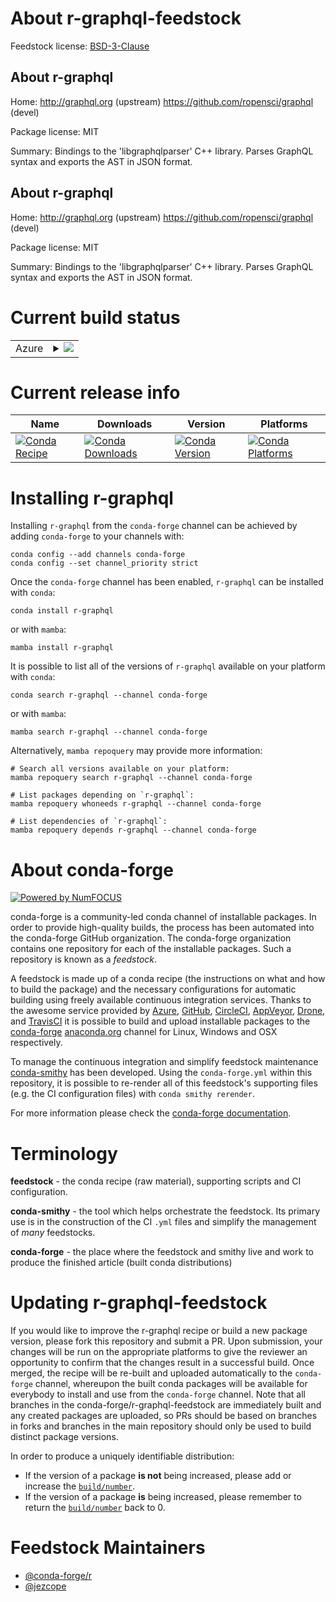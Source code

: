 About r-graphql-feedstock
=========================

Feedstock license: [BSD-3-Clause](https://github.com/conda-forge/r-graphql-feedstock/blob/main/LICENSE.txt)


About r-graphql
---------------

Home: http://graphql.org (upstream) https://github.com/ropensci/graphql (devel)

Package license: MIT

Summary: Bindings to the 'libgraphqlparser' C++ library. Parses GraphQL syntax and exports the AST in JSON format.

About r-graphql
---------------

Home: http://graphql.org (upstream) https://github.com/ropensci/graphql (devel)

Package license: MIT

Summary: Bindings to the 'libgraphqlparser' C++ library. Parses GraphQL syntax and exports the AST in JSON format.

Current build status
====================


<table>
    
  <tr>
    <td>Azure</td>
    <td>
      <details>
        <summary>
          <a href="https://dev.azure.com/conda-forge/feedstock-builds/_build/latest?definitionId=9886&branchName=main">
            <img src="https://dev.azure.com/conda-forge/feedstock-builds/_apis/build/status/r-graphql-feedstock?branchName=main">
          </a>
        </summary>
        <table>
          <thead><tr><th>Variant</th><th>Status</th></tr></thead>
          <tbody><tr>
              <td>linux_64_r_base4.3</td>
              <td>
                <a href="https://dev.azure.com/conda-forge/feedstock-builds/_build/latest?definitionId=9886&branchName=main">
                  <img src="https://dev.azure.com/conda-forge/feedstock-builds/_apis/build/status/r-graphql-feedstock?branchName=main&jobName=linux&configuration=linux%20linux_64_r_base4.3" alt="variant">
                </a>
              </td>
            </tr><tr>
              <td>linux_64_r_base4.4</td>
              <td>
                <a href="https://dev.azure.com/conda-forge/feedstock-builds/_build/latest?definitionId=9886&branchName=main">
                  <img src="https://dev.azure.com/conda-forge/feedstock-builds/_apis/build/status/r-graphql-feedstock?branchName=main&jobName=linux&configuration=linux%20linux_64_r_base4.4" alt="variant">
                </a>
              </td>
            </tr><tr>
              <td>osx_64_r_base4.3</td>
              <td>
                <a href="https://dev.azure.com/conda-forge/feedstock-builds/_build/latest?definitionId=9886&branchName=main">
                  <img src="https://dev.azure.com/conda-forge/feedstock-builds/_apis/build/status/r-graphql-feedstock?branchName=main&jobName=osx&configuration=osx%20osx_64_r_base4.3" alt="variant">
                </a>
              </td>
            </tr><tr>
              <td>osx_64_r_base4.4</td>
              <td>
                <a href="https://dev.azure.com/conda-forge/feedstock-builds/_build/latest?definitionId=9886&branchName=main">
                  <img src="https://dev.azure.com/conda-forge/feedstock-builds/_apis/build/status/r-graphql-feedstock?branchName=main&jobName=osx&configuration=osx%20osx_64_r_base4.4" alt="variant">
                </a>
              </td>
            </tr><tr>
              <td>win_64_r_base4.3</td>
              <td>
                <a href="https://dev.azure.com/conda-forge/feedstock-builds/_build/latest?definitionId=9886&branchName=main">
                  <img src="https://dev.azure.com/conda-forge/feedstock-builds/_apis/build/status/r-graphql-feedstock?branchName=main&jobName=win&configuration=win%20win_64_r_base4.3" alt="variant">
                </a>
              </td>
            </tr><tr>
              <td>win_64_r_base4.4</td>
              <td>
                <a href="https://dev.azure.com/conda-forge/feedstock-builds/_build/latest?definitionId=9886&branchName=main">
                  <img src="https://dev.azure.com/conda-forge/feedstock-builds/_apis/build/status/r-graphql-feedstock?branchName=main&jobName=win&configuration=win%20win_64_r_base4.4" alt="variant">
                </a>
              </td>
            </tr>
          </tbody>
        </table>
      </details>
    </td>
  </tr>
</table>

Current release info
====================

| Name | Downloads | Version | Platforms |
| --- | --- | --- | --- |
| [![Conda Recipe](https://img.shields.io/badge/recipe-r--graphql-green.svg)](https://anaconda.org/conda-forge/r-graphql) | [![Conda Downloads](https://img.shields.io/conda/dn/conda-forge/r-graphql.svg)](https://anaconda.org/conda-forge/r-graphql) | [![Conda Version](https://img.shields.io/conda/vn/conda-forge/r-graphql.svg)](https://anaconda.org/conda-forge/r-graphql) | [![Conda Platforms](https://img.shields.io/conda/pn/conda-forge/r-graphql.svg)](https://anaconda.org/conda-forge/r-graphql) |

Installing r-graphql
====================

Installing `r-graphql` from the `conda-forge` channel can be achieved by adding `conda-forge` to your channels with:

```
conda config --add channels conda-forge
conda config --set channel_priority strict
```

Once the `conda-forge` channel has been enabled, `r-graphql` can be installed with `conda`:

```
conda install r-graphql
```

or with `mamba`:

```
mamba install r-graphql
```

It is possible to list all of the versions of `r-graphql` available on your platform with `conda`:

```
conda search r-graphql --channel conda-forge
```

or with `mamba`:

```
mamba search r-graphql --channel conda-forge
```

Alternatively, `mamba repoquery` may provide more information:

```
# Search all versions available on your platform:
mamba repoquery search r-graphql --channel conda-forge

# List packages depending on `r-graphql`:
mamba repoquery whoneeds r-graphql --channel conda-forge

# List dependencies of `r-graphql`:
mamba repoquery depends r-graphql --channel conda-forge
```


About conda-forge
=================

[![Powered by
NumFOCUS](https://img.shields.io/badge/powered%20by-NumFOCUS-orange.svg?style=flat&colorA=E1523D&colorB=007D8A)](https://numfocus.org)

conda-forge is a community-led conda channel of installable packages.
In order to provide high-quality builds, the process has been automated into the
conda-forge GitHub organization. The conda-forge organization contains one repository
for each of the installable packages. Such a repository is known as a *feedstock*.

A feedstock is made up of a conda recipe (the instructions on what and how to build
the package) and the necessary configurations for automatic building using freely
available continuous integration services. Thanks to the awesome service provided by
[Azure](https://azure.microsoft.com/en-us/services/devops/), [GitHub](https://github.com/),
[CircleCI](https://circleci.com/), [AppVeyor](https://www.appveyor.com/),
[Drone](https://cloud.drone.io/welcome), and [TravisCI](https://travis-ci.com/)
it is possible to build and upload installable packages to the
[conda-forge](https://anaconda.org/conda-forge) [anaconda.org](https://anaconda.org/)
channel for Linux, Windows and OSX respectively.

To manage the continuous integration and simplify feedstock maintenance
[conda-smithy](https://github.com/conda-forge/conda-smithy) has been developed.
Using the ``conda-forge.yml`` within this repository, it is possible to re-render all of
this feedstock's supporting files (e.g. the CI configuration files) with ``conda smithy rerender``.

For more information please check the [conda-forge documentation](https://conda-forge.org/docs/).

Terminology
===========

**feedstock** - the conda recipe (raw material), supporting scripts and CI configuration.

**conda-smithy** - the tool which helps orchestrate the feedstock.
                   Its primary use is in the construction of the CI ``.yml`` files
                   and simplify the management of *many* feedstocks.

**conda-forge** - the place where the feedstock and smithy live and work to
                  produce the finished article (built conda distributions)


Updating r-graphql-feedstock
============================

If you would like to improve the r-graphql recipe or build a new
package version, please fork this repository and submit a PR. Upon submission,
your changes will be run on the appropriate platforms to give the reviewer an
opportunity to confirm that the changes result in a successful build. Once
merged, the recipe will be re-built and uploaded automatically to the
`conda-forge` channel, whereupon the built conda packages will be available for
everybody to install and use from the `conda-forge` channel.
Note that all branches in the conda-forge/r-graphql-feedstock are
immediately built and any created packages are uploaded, so PRs should be based
on branches in forks and branches in the main repository should only be used to
build distinct package versions.

In order to produce a uniquely identifiable distribution:
 * If the version of a package **is not** being increased, please add or increase
   the [``build/number``](https://docs.conda.io/projects/conda-build/en/latest/resources/define-metadata.html#build-number-and-string).
 * If the version of a package **is** being increased, please remember to return
   the [``build/number``](https://docs.conda.io/projects/conda-build/en/latest/resources/define-metadata.html#build-number-and-string)
   back to 0.

Feedstock Maintainers
=====================

* [@conda-forge/r](https://github.com/orgs/conda-forge/teams/r/)
* [@jezcope](https://github.com/jezcope/)


<!-- dummy commit to enable rerendering -->

